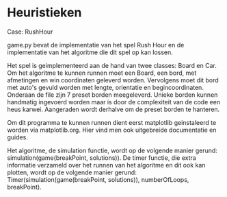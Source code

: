 # Heuristieken
Case: RushHour

game.py bevat de implementatie van het spel Rush Hour en de implementatie van het algoritme die dit spel op kan lossen.

Het spel is geimplementeerd aan de hand van twee classes: Board en Car. 
Om het algoritme te kunnen runnen moet een Board, een bord, met afmetingen en win coordinaten geleverd worden.
Vervolgens moet dit bord met auto's gevuld worden met lengte, orientatie en begincoordinaten.
Onderaan de file zijn 7 preset borden meegeleverd.
Unieke borden kunnen handmatig ingevoerd worden maar is door de complexiteit van de code een heus karwei. Aangeraden wordt derhalve om de preset borden te hanteren.

Om dit programma te kunnen runnen dient eerst matplotlib geinstaleerd te worden via matplotlib.org. Hier vind men ook uitgebreide documentatie en guides.

Het algoritme, de simulation functie, wordt op de volgende manier gerund: simulation(game(breakPoint, solutions)).
De timer functie, die extra informatie verzameld over het runnen van het algoritme en dit ook kan plotten, wordt op de volgende manier gerund: Timer(simulation(game(breakPoint, solutions)), numberOfLoops, breakPoint).



